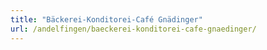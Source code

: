 ```yaml
---
title: "Bäckerei-Konditorei-Café Gnädinger"
url: /andelfingen/baeckerei-konditorei-cafe-gnaedinger/
---
```


